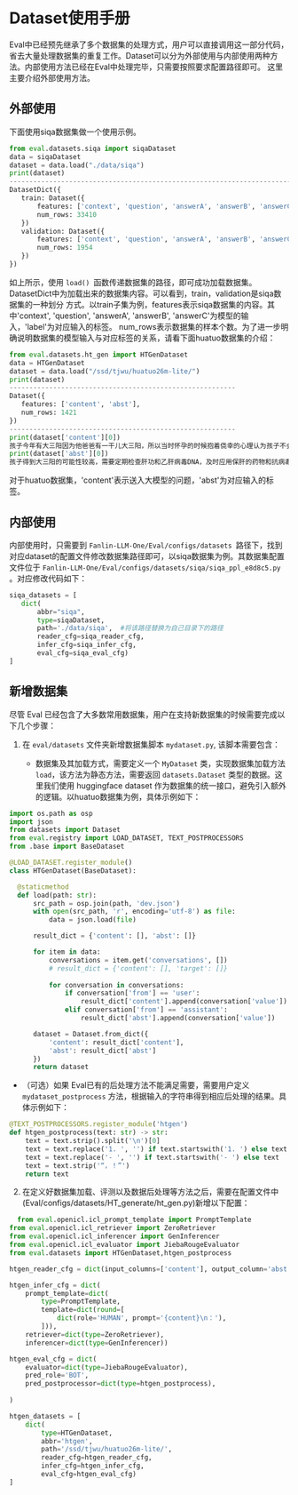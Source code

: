 # Dataset使用手册
Eval中已经预先继承了多个数据集的处理方式，用户可以直接调用这一部分代码，省去大量处理数据集的重复工作。Dataset可以分为外部使用与内部使用两种方法。内部使用方法已经在Eval中处理完毕，只需要按照要求配置路径即可。
这里主要介绍外部使用方法。
## 外部使用
下面使用siqa数据集做一个使用示例。
 ```python
from eval.datasets.siqa import siqaDataset
data = siqaDataset
dataset = data.load("./data/siqa")
print(dataset)
------------------------------------------------------------------------------------------
DatasetDict({
    train: Dataset({
        features: ['context', 'question', 'answerA', 'answerB', 'answerC', 'label'],
        num_rows: 33410
    })
    validation: Dataset({
        features: ['context', 'question', 'answerA', 'answerB', 'answerC', 'label'],
        num_rows: 1954
    })
})
 ```
如上所示，使用 ```load() ```函数传递数据集的路径，即可成功加载数据集。DatasetDict中为加载出来的数据集内容。可以看到，train，validation是siqa数据集的一种划分
方式。以train子集为例，features表示siqa数据集的内容。其中'context', 'question', 'answerA', 'answerB', 'answerC'为模型的输入，'label'为对应输入的标签。
num_rows表示数据集的样本个数。为了进一步明确说明数据集的模型输入与对应标签的关系，请看下面huatuo数据集的介绍：
 ```python
from eval.datasets.ht_gen import HTGenDataset
data = HTGenDataset
dataset = data.load("/ssd/tjwu/huatuo26m-lite/")
print(dataset)
---------------------------------------------------------
Dataset({
    features: ['content', 'abst'],
    num_rows: 1421
})
---------------------------------------------------------
print(dataset['content'][0])
孩子今年有大三阳因为他爸爸有一干儿大三阳，所以当时怀孕的时候抱着侥幸的心理认为孩子不会被遗传，我想知道小孩有大三阳需注意什么？
print(dataset['abst'][0])
孩子得到大三阳的可能性较高，需要定期检查肝功和乙肝病毒DNA，及时应用保肝的药物和抗病毒的药物。此外，营养摄入要均衡，保证足够的睡眠。
 ```
对于huatuo数据集，'content'表示送入大模型的问题，'abst'为对应输入的标签。
## 内部使用
内部使用时，只需要到 ```Fanlin-LLM-One/Eval/configs/datasets ```路径下，找到对应dataset的配置文件修改数据集路径即可，以siqa数据集为例。其数据集配置文件位于
```Fanlin-LLM-One/Eval/configs/datasets/siqa/siqa_ppl_e8d8c5.py ```。对应修改代码如下：
 ```python
siqa_datasets = [
    dict(
        abbr="siqa",
        type=siqaDataset,
        path='./data/siqa',  #将该路径替换为自己目录下的路径
        reader_cfg=siqa_reader_cfg,
        infer_cfg=siqa_infer_cfg,
        eval_cfg=siqa_eval_cfg)
]
 ```
## 新增数据集
尽管 Eval 已经包含了大多数常用数据集，用户在支持新数据集的时候需要完成以下几个步骤：

1. 在 `eval/datasets` 文件夹新增数据集脚本 `mydataset.py`, 该脚本需要包含：

   - 数据集及其加载方式，需要定义一个 `MyDataset` 类，实现数据集加载方法 `load`，该方法为静态方法，需要返回 `datasets.Dataset` 类型的数据。这里我们使用 huggingface dataset 作为数据集的统一接口，避免引入额外的逻辑。以huatuo数据集为例，具体示例如下：
  ```python
 import os.path as osp
import json
from datasets import Dataset
from eval.registry import LOAD_DATASET, TEXT_POSTPROCESSORS
from .base import BaseDataset

@LOAD_DATASET.register_module()
class HTGenDataset(BaseDataset):

    @staticmethod
    def load(path: str):
        src_path = osp.join(path, 'dev.json')
        with open(src_path, 'r', encoding='utf-8') as file:
            data = json.load(file)

        result_dict = {'content': [], 'abst': []}

        for item in data:
            conversations = item.get('conversations', [])
            # result_dict = {'content': [], 'target': []}
            
            for conversation in conversations:
                if conversation['from'] == 'user':
                    result_dict['content'].append(conversation['value'])
                elif conversation['from'] == 'assistant':
                    result_dict['abst'].append(conversation['value'])

        dataset = Dataset.from_dict({
            'content': result_dict['content'],
            'abst': result_dict['abst']
        })
        return dataset
   ```
- （可选）如果 Eval已有的后处理方法不能满足需要，需要用户定义 `mydataset_postprocess` 方法，根据输入的字符串得到相应后处理的结果。具体示例如下：
```python
@TEXT_POSTPROCESSORS.register_module('htgen')
def htgen_postprocess(text: str) -> str:
    text = text.strip().split('\n')[0]
    text = text.replace('1. ', '') if text.startswith('1. ') else text
    text = text.replace('- ', '') if text.startswith('- ') else text
    text = text.strip('“，！”')
    return text
```
2. 在定义好数据集加载、评测以及数据后处理等方法之后，需要在配置文件中(Eval/configs/datasets/HT_generate/ht_gen.py)新增以下配置：

```python
  from eval.openicl.icl_prompt_template import PromptTemplate
from eval.openicl.icl_retriever import ZeroRetriever
from eval.openicl.icl_inferencer import GenInferencer
from eval.openicl.icl_evaluator import JiebaRougeEvaluator
from eval.datasets import HTGenDataset,htgen_postprocess

htgen_reader_cfg = dict(input_columns=['content'], output_column='abst')

htgen_infer_cfg = dict(
    prompt_template=dict(
        type=PromptTemplate,
        template=dict(round=[
            dict(role='HUMAN', prompt='{content}\n：'),
        ])),
    retriever=dict(type=ZeroRetriever),
    inferencer=dict(type=GenInferencer))

htgen_eval_cfg = dict(
    evaluator=dict(type=JiebaRougeEvaluator),
    pred_role='BOT',
    pred_postprocessor=dict(type=htgen_postprocess),
   
)

htgen_datasets = [
    dict(
        type=HTGenDataset,
        abbr='htgen',
        path='/ssd/tjwu/huatuo26m-lite/',
        reader_cfg=htgen_reader_cfg,
        infer_cfg=htgen_infer_cfg,
        eval_cfg=htgen_eval_cfg)
]

 ```
